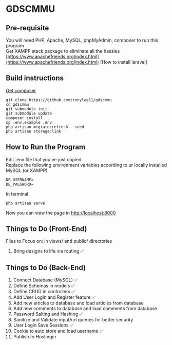 # GDSCMMU

## Pre-requisite

You will need PHP, Apache, MySQL, phpMyAdmin, composer to run this program <br/>
Get XAMPP stack package to eliminate all the hassles <br/>
[https://www.apachefriends.org/index.html](https://www.apachefriends.org/index.html)
[How to install laravel]

## Build instructions

[Get composer](https://getcomposer.org/download/)

```
git clone https://github.com/ronylee11/gdscmmu
cd gdscmmu
git submodule init
git submodule update
composer install
cp .env.example .env
php artisan migrate:refresh --seed 
php artisan storage:link
```

## How to Run the Program

Edit .env file that you've just copied <br/>
Replace the following environment variables according to ur locally installed MySQL (or XAMPP)

```
DB_USERNAME=
DB_PASSWORD=
```

In terminal

```
php artisan serve
```

Now you can view the page in [http://localhost:8000](http://localhost:8000)

## Things to Do (Front-End)

Files to Focus on: in views/ and public/ directories

1. Bring designs to life via routing ✅

## Things to Do (Back-End)

1. Connect Database (MySQL) ✅
2. Define Schemas in models ✅
3. Define CRUD in controllers ✅
4. Add User Login and Register feature ✅
5. Add new articles to database and load articles from database
6. Add new comments to database and load comments from database
7. Password Salting and Hashing ✅
8. Sanitize and Validate input/url queries for better security
9. User Login Save Sessions ✅
10. Cookie to auto store and load username ✅
11. Publish to Hostinger
